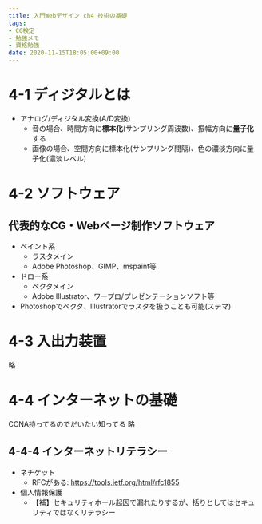 ```yaml
---
title: 入門Webデザイン ch4 技術の基礎
tags:
- CG検定
- 勉強メモ
- 資格勉強
date: 2020-11-15T18:05:00+09:00
---
```


# 4-1 ディジタルとは #

- アナログ/ディジタル変換(A/D変換)
  - 音の場合、時間方向に**標本化**(サンプリング周波数)、振幅方向に**量子化**する
  - 画像の場合、空間方向に標本化(サンプリング間隔)、色の濃淡方向に量子化(濃淡レベル)



# 4-2 ソフトウェア #

## 代表的なCG・Webページ制作ソフトウェア ##

- ペイント系
  - ラスタメイン
  - Adobe Photoshop、GIMP、mspaint等
- ドロー系
  - ベクタメイン
  - Adobe Illustrator、ワープロ/プレゼンテーションソフト等
- Photoshopでベクタ、Illustratorでラスタを扱うことも可能(ステマ)


# 4-3 入出力装置 #

略

# 4-4 インターネットの基礎 #

CCNA持ってるのでだいたい知ってる 略

## 4-4-4 インターネットリテラシー ##

- ネチケット
  - RFCがある: https://tools.ietf.org/html/rfc1855
- 個人情報保護
  - 【補】セキュリティホール起因で漏れたりするが、括りとしてはセキュリティではなくリテラシー
